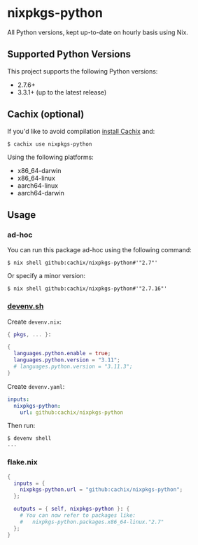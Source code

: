 # nixpkgs-python

All Python versions, kept up-to-date on hourly basis using Nix.

## Supported Python Versions

This project supports the following Python versions:

- 2.7.6+
- 3.3.1+ (up to the latest release)

## Cachix (optional)

If you'd like to avoid compilation [install Cachix](https://docs.cachix.org/installation) and:

    $ cachix use nixpkgs-python

Using the following platforms:

- x86_64-darwin
- x86_64-linux
- aarch64-linux
- aarch64-darwin

## Usage

### ad-hoc

You can run this package ad-hoc using the following command:

    $ nix shell github:cachix/nixpkgs-python#'"2.7"'

Or specify a minor version:

    $ nix shell github:cachix/nixpkgs-python#'"2.7.16"'

### [devenv.sh](https://devenv.sh)

Create `devenv.nix`:

```nix
{ pkgs, ... }: 

{
  languages.python.enable = true;
  languages.python.version = "3.11";
  # languages.python.version = "3.11.3";
}
```

Create `devenv.yaml`:

```yaml
inputs:
  nixpkgs-python:
    url: github:cachix/nixpkgs-python
```

Then run:

    $ devenv shell
    ...

### flake.nix

```nix
{
  inputs = {
    nixpkgs-python.url = "github:cachix/nixpkgs-python";
  };

  outputs = { self, nixpkgs-python }: {
    # You can now refer to packages like:
    #   nixpkgs-python.packages.x86_64-linux."2.7"
  };
}
```
